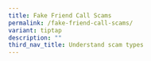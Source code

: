 ```yaml
---
title: Fake Friend Call Scams
permalink: /fake-friend-call-scams/
variant: tiptap
description: ""
third_nav_title: Understand scam types
---
```


